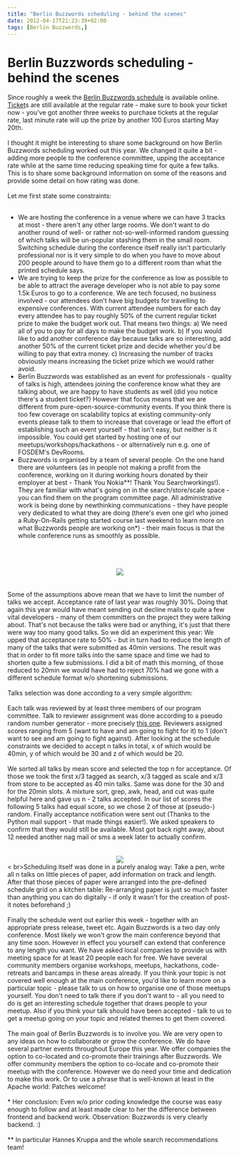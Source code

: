 ```yaml
---
title: "Berlin Buzzwords scheduling - behind the scenes"
date: 2012-04-17T21:23:39+02:00
tags: [Berlin Buzzwords,]
---
```


# Berlin Buzzwords scheduling - behind the scenes


Since roughly a week the <a href="berlinbuzzwords.de/program/session-schedule">Berlin Buzzwords schedule</a> is 
available online. <a href="http://berlinbuzzwords.de/content/tickets">Ticket</a>s are still available at the regular 
rate - make sure to book your ticket now - you've got another three weeks to purchase tickets at the regular rate, last 
minute rate will up the prize by another 100 Euros starting May 20th.<br><br>I thought it might be interesting to share 
some background on how Berlin Buzzwords scheduling worked out this year. We changed it quite a bit - adding more people 
to the conference committee, upping the acceptance rate while at the same time reducing speaking time for quite a few 
talks. This is to share some background information on some of the reasons and provide some detail on how rating was 
done.<br><br>Let me first state some constraints: <br><ul><br><li>We are hosting the conference in a venue where we can 
have 3 tracks at most - there aren't any other large rooms. We don't want to do another round of well- or rather 
not-so-well-informed random guessing of which talks will be un-popular stashing them in the small room. Switching 
schedule during the conference itself really isn't particularly professional nor is it very simple to do when you have 
to move about 200 people around to have them go to a different room than what the printed schedule says.<br><li>We are 
trying to keep the prize for the conference as low as possible to be able to attract the average developer who is not 
able to pay some 1.5k Euros to go to a conference. We are tech focused, no business involved - our attendees don't have 
big budgets for travelling to expensive conferences. With current attendee numbers for each day every attendee has to 
pay roughly 50% of the current regular ticket prize to make the budget work out. That means two things: a) We need all 
of you to pay for all days to make the budget work. b) If you would like to add another conference day because talks 
are so interesting, add another 50% of the current ticket prize and decide whether you'd be willing to pay that extra 
money. c) Increasing the number of tracks obviously means increasing the ticket prize which we would rather 
avoid.<br><li>Berlin Buzzwords was established as an event for professionals - quality of talks is high, attendees 
joining the conference know what they are talking about, we are happy to have students as well (did you notice there's 
a student ticket?) However that focus means that we are different from pure-open-source-community events. If you think 
there is too few coverage on scalability topics at existing community-only events please talk to them to increase that 
coverage or lead the effort of establishing such an event yourself - that isn't easy, but neither is it impossible. You 
could get started by hosting one of our meetups/workshops/hackathons - or alternatively run e.g. one of FOSDEM's 
DevRooms.<br><li>Buzzwords is organised by a team of several people. On the one hand there are volunteers (as in people 
not making a profit from the conference, working on it during working hours donated by their employer at best - Thank 
You Nokia**! Thank You Searchworkings!). They are familiar with what's going on in the search/store/scale space - you 
can find them on the program committee page. All administrative work is being done by newthinking communications - they 
have people very dedicated to what they are doing (there's even one girl who joined a Ruby-On-Rails getting started 
course last weekend to learn more on what Buzzwords people are working on*) - their main focus is that the whole 
conference runs as smoothly as possible.<br></ul><br><br><center><br><img 
src="http://berlinbuzzwords.de/sites/berlinbuzzwords.de/files/u36/BB12-Banner5_800x90med.jpg"/><br></center><br><br>Some
 of the assumptions above mean that we have to limit the number of talks we accept. Acceptance rate of last year was 
roughly 30%. Doing that again this year would have meant sending out decline mails to quite a few vital developers - 
many of them committers on the project they were talking about. That's not because the talks were bad or anything, it's 
just that there were way too many good talks. So we did an experiment this year: We upped that acceptance rate to 50% - 
but in turn had to reduce the length of many of the talks that were submitted as 40min versions. The result was that in 
order to fit more talks into the same space and time we had to shorten quite a few submissions. I did a bit of math 
this morning, of those reduced to 20min we would have had to reject 70% had we gone with a different schedule format 
w/o shortening submissions.<br><br>Talks selection was done according to a very simple algorithm: <br><br>Each talk was 
reviewed by at least three members of our program committee. Talk to reviewer assignment was done according to a pseudo 
random number generator - more precisely <a href="http://docs.python.org/library/random.html">this one</a>. Reviewers 
assigned scores ranging from 5 (want to have and am going to fight for it) to 1 (don't want to see and am going to 
fight against). After looking at the schedule constraints we decided to accept n talks in total, x of which would be 
40min, y of which would be 30 and z of which would be 20.<br><br>We sorted all talks by mean score and selected the top 
n for acceptance. Of those we took the first x/3 tagged as search, x/3 tagged as scale and x/3 from store to be 
accepted as 40 min talks. Same was done for the 30 and for the 20min slots. A mixture sort, grep, awk, head, and cut 
was quite helpful here and gave us n - 2 talks accepted. In our list of scores the following 5 talks had equal score, 
so we chose 2 of those at (pseudo-) random. Finally acceptance notification were sent out (Thanks to the Python mail 
support - that made things easier!). We asked speakers to confirm that they would still be available. Most got back 
right away, about 12 needed another nag mail or sms a week later to actually confirm.<br><br><center><br><img 
src="http://desmond.yfrog.com/Himg740/scaled.php?tn=0&server=740&filename=8m6oz.jpg&xsize=640&ysize=640"/><br></center><
br>Scheduling itself was done in a purely analog way: Take a pen, write all n talks on little pieces of paper, add 
information on track and length. After that those pieces of paper were arranged into the pre-defined schedule grid on a 
kitchen table: Re-arranging paper is just so much faster than anything you can do digitally - if only it wasn't for the 
creation of post-it notes beforehand ;)<br><br>Finally the schedule went out earlier this week - together with an 
appropriate press release, tweet etc. Again Buzzwords is a two day only conference. Most likely we won't grow the main 
conference beyond that any time soon. However in effect you yourself can extend that conference to any length you want. 
We have asked local companies to provide us with meeting space for at least 20 people each for free. We have several 
community members organise workshops, meetups, hackathons, code-retreats and barcamps in these areas already. If you 
think your topic is not covered well enough at the main conference, you'd like to learn more on a particular topic - 
please talk to us on how to organise one of those meetups yourself. You don't need to talk there if you don't want to - 
all you need to do is get an interesting schedule together that draws people to your meetup. Also if you think your 
talk should have been accepted - talk to us to get a meetup going on your topic and related themes to get them 
covered.<br><br>The main goal of Berlin Buzzwords is to involve you. We are very open to any ideas on how to 
collaborate or grow the conference. We do have several partner events throughout Europe this year. We offer companies 
the option to co-located and co-promote their trainings after Buzzwords. We offer community members the option to 
co-locate and co-promote their meetup with the conference. However we do need your time and dedication to make this 
work. Or to use a phrase that is well-known at least in the Apache world: Patches welcome!<br><br>* Her conclusion: 
Even w/o prior coding knowledge the course was easy enough to follow and at least made clear to her the difference 
between frontend and backend work. Observation: Buzzwords is very clearly backend. :)<br><br>** In particular Hannes 
Kruppa and the whole search recommendations team! 
